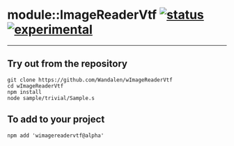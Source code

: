 
# module::ImageReaderVtf  [![status](https://github.com/Wandalen/wImageReaderVtf/workflows/publish/badge.svg)](https://github.com/Wandalen/wImageReaderVtf/actions?query=workflow%3Apublish) [![experimental](https://img.shields.io/badge/stability-experimental-orange.svg)](https://github.com/emersion/stability-badges#experimental)

___

## Try out from the repository
```
git clone https://github.com/Wandalen/wImageReaderVtf
cd wImageReaderVtf
npm install
node sample/trivial/Sample.s
```

## To add to your project
```
npm add 'wimagereadervtf@alpha'
```




